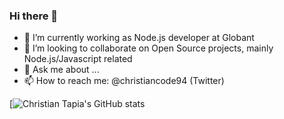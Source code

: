 ### Hi there 👋

<!--
**christian102094/christian102094** is a ✨ _special_ ✨ repository because its `README.md` (this file) appears on your GitHub profile.

Here are some ideas to get you started:
- 😄 Pronouns: ...
- ⚡ Fun fact: ...
-->

- 🔭 I’m currently working as Node.js developer at Globant
- 👯 I’m looking to collaborate on Open Source projects, mainly Node.js/Javascript related
- 💬 Ask me about ...
- 📫 How to reach me: @christiancode94 (Twitter)

[![Christian Tapia's GitHub stats](https://github-readme-stats.vercel.app/api?username=christian102094&count_private=true&show_icons=true)
